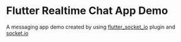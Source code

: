 # Flutter Realtime Chat App Demo

A messaging app demo created by using [flutter_socket_io][df1] plugin and [socket.io][df2]

   [df1]: <https://pub.dev/packages/flutter_socket_io>
   [df2]: <https://socket.io/>
